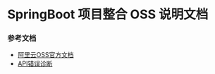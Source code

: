 # SpringBoot 项目整合 OSS 说明文档

### 参考文档

* [阿里云OSS官方文档](https://help.aliyun.com/zh/oss/developer-reference/preface-1/?spm=a2c4g.11186623.0.i9)
* [API错误诊断](https://api.aliyun.com/troubleshoot?spm=api-workbench.home.0.0.5f4de85crRKCbN)